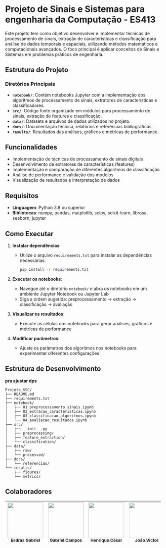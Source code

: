 # Projeto de Sinais e Sistemas para engenharia da Computação - ES413

Este projeto tem como objetivo desenvolver e implementar técnicas de processamento de sinais, extração de características e classificação para análise de dados temporais e espaciais, utilizando métodos matemáticos e computacionais avançados. O foco principal é aplicar conceitos de Sinais e Sistemas em problemas práticos de engenharia.

## Estrutura do Projeto

### Diretórios Principais

- **`notebook/`**: Contém notebooks Jupyter com a implementação dos algoritmos de processamento de sinais, extratores de características e classificadores.
- **`src/`**: Código fonte organizado em módulos para processamento de sinais, extração de features e classificação.
- **`data/`**: Datasets e arquivos de dados utilizados no projeto.
- **`docs/`**: Documentação técnica, relatórios e referências bibliográficas.
- **`results/`**: Resultados das análises, gráficos e métricas de performance.

## Funcionalidades

- Implementação de técnicas de processamento de sinais digitais
- Desenvolvimento de extratores de características (features)
- Implementação e comparação de diferentes algoritmos de classificação
- Análise de performance e validação dos modelos
- Visualização de resultados e interpretação de dados

## Requisitos

- **Linguagem**: Python 3.8 ou superior
- **Bibliotecas**: numpy, pandas, matplotlib, scipy, scikit-learn, librosa, seaborn, jupyter

## Como Executar

1. **Instalar dependências**:
   - Utilize o arquivo `requirements.txt` para instalar as dependências necessárias:
     ```bash
     pip install -r requirements.txt
     ```

2. **Executar os notebooks**:
   - Navegue até o diretório `notebook/` e abra os notebooks em um ambiente Jupyter Notebook ou Jupyter Lab
   - Siga a ordem sugerida: preprocessamento → extração → classificação → avaliação

3. **Visualizar os resultados**:
   - Execute as células dos notebooks para gerar análises, gráficos e métricas de performance

4. **Modificar parâmetros**:
   - Ajuste os parâmetros dos algoritmos nos notebooks para experimentar diferentes configurações

## Estrutura de Desenvolvimento
******pra ajustar dps******
```
Projeto_SSC/
├── README.md
├── requirements.txt
├── notebook/
│   ├── 01_preprocessamento_sinais.ipynb
│   ├── 02_extracao_caracteristicas.ipynb
│   ├── 03_classificacao_algoritmos.ipynb
│   └── 04_avaliacao_resultados.ipynb
├── src/
│   ├── __init__.py
│   ├── preprocessing/
│   ├── feature_extraction/
│   └── classification/
├── data/
│   ├── raw/
│   └── processed/
├── docs/
│   └── referencias/
└── results/
    ├── figures/
    └── metrics/
```

## Colaboradores

| [<img src="https://avatars.githubusercontent.com/u/161069298?v=4" width=115><br><sub>Esdras Gabriel</sub>](https://github.com/BlackSardes) | [<img src="https://avatars.githubusercontent.com/u/162517004?v=4" width=115><br><sub>Gabriel Campos</sub>](https://github.com/gjcms) | [<img src="https://avatars.githubusercontent.com/u/129231720?v=4" width=115><br><sub>Henrique César</sub>](https://github.com/SapoSopa) | [<img src="https://avatars.githubusercontent.com/u/98539736?v=4" width=115><br><sub>João Victor</sub>](https://github.com/jambis-prg) | [<img src="https://avatars.githubusercontent.com/u/96800329?v=4" width=115><br><sub>Luiz Gustavo</sub>](https://github.com/Zed201) | [<img src="https://avatars.githubusercontent.com/u/123107373?v=4" width=115><br><sub>Márcio Júnior</sub>](https://github.com/MAACJR032) |
| :---: | :---: | :---: | :---: | :---: | :---: |
